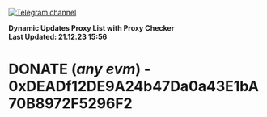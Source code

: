 [![Telegram channel](https://img.shields.io/endpoint?url=https://runkit.io/damiankrawczyk/telegram-badge/branches/master?url=https://t.me/n4z4v0d)](https://t.me/n4z4v0d) 

**Dynamic Updates Proxy List with Proxy Checker**  
**Last Updated: 21.12.23 15:56**

# DONATE (_any evm_) - 0xDEADf12DE9A24b47Da0a43E1bA70B8972F5296F2
